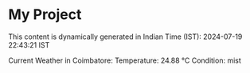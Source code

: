 # My Project

This content is dynamically generated in Indian Time (IST): 2024-07-19 22:43:21 IST


Current Weather in Coimbatore:
Temperature: 24.88 °C
Condition: mist
